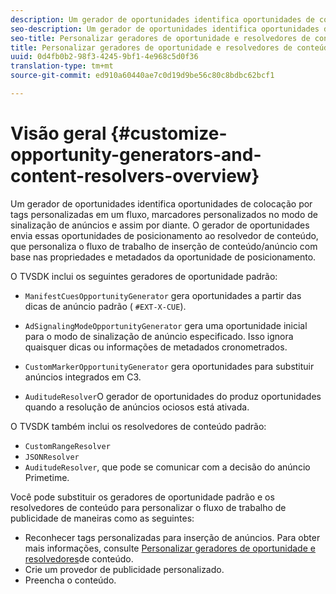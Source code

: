 ```yaml
---
description: Um gerador de oportunidades identifica oportunidades de colocação por tags personalizadas em um fluxo, marcadores personalizados no modo de sinalização de anúncios e assim por diante. O gerador de oportunidades envia essas oportunidades de posicionamento ao resolvedor de conteúdo, que personaliza o fluxo de trabalho de inserção de conteúdo/anúncio com base nas propriedades e metadados da oportunidade de posicionamento.
seo-description: Um gerador de oportunidades identifica oportunidades de colocação por tags personalizadas em um fluxo, marcadores personalizados no modo de sinalização de anúncios e assim por diante. O gerador de oportunidades envia essas oportunidades de posicionamento ao resolvedor de conteúdo, que personaliza o fluxo de trabalho de inserção de conteúdo/anúncio com base nas propriedades e metadados da oportunidade de posicionamento.
seo-title: Personalizar geradores de oportunidade e resolvedores de conteúdo
title: Personalizar geradores de oportunidade e resolvedores de conteúdo
uuid: 0d4fb0b2-98f3-4245-9bf1-4e968c5d0f36
translation-type: tm+mt
source-git-commit: ed910a60440ae7c0d19d9be56c80c8bdbc62bcf1

---
```



# Visão geral {#customize-opportunity-generators-and-content-resolvers-overview}

Um gerador de oportunidades identifica oportunidades de colocação por tags personalizadas em um fluxo, marcadores personalizados no modo de sinalização de anúncios e assim por diante. O gerador de oportunidades envia essas oportunidades de posicionamento ao resolvedor de conteúdo, que personaliza o fluxo de trabalho de inserção de conteúdo/anúncio com base nas propriedades e metadados da oportunidade de posicionamento.

O TVSDK inclui os seguintes geradores de oportunidade padrão:

* `ManifestCuesOpportunityGenerator` gera oportunidades a partir das dicas de anúncio padrão ( `#EXT-X-CUE`).

* `AdSignalingModeOpportunityGenerator` gera uma oportunidade inicial para o modo de sinalização de anúncio especificado. Isso ignora quaisquer dicas ou informações de metadados cronometrados.
* `CustomMarkerOpportunityGenerator` gera oportunidades para substituir anúncios integrados em C3.
* `AuditudeResolver`O gerador de oportunidades do produz oportunidades quando a resolução de anúncios ociosos está ativada.

O TVSDK também inclui os resolvedores de conteúdo padrão:

* `CustomRangeResolver`
* `JSONResolver`
* `AuditudeResolver`, que pode se comunicar com a decisão do anúncio Primetime.

Você pode substituir os geradores de oportunidade padrão e os resolvedores de conteúdo para personalizar o fluxo de trabalho de publicidade de maneiras como as seguintes:

* Reconhecer tags personalizadas para inserção de anúncios. Para obter mais informações, consulte [Personalizar geradores de oportunidade e resolvedores](../../../../tvsdk-3x-android-prog/android-3x-advertising/ad-insertion/content-resolver/android-3x-content-resolver.md)de conteúdo.
* Crie um provedor de publicidade personalizado.
* Preencha o conteúdo.